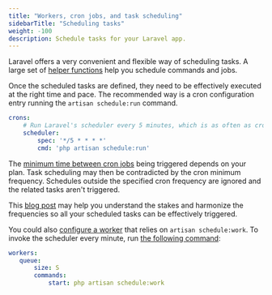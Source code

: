 ```yaml
---
title: "Workers, cron jobs, and task scheduling"
sidebarTitle: "Scheduling tasks"
weight: -100
description: Schedule tasks for your Laravel app.
---
```


Laravel offers a very convenient and flexible way of scheduling tasks. A large set of [helper functions](https://laravel.com/docs/scheduling#schedule-frequency-options) help you schedule commands and jobs.

Once the scheduled tasks are defined, they need to be effectively executed at the right time and pace.
The recommended way is a cron configuration entry running the `artisan schedule:run` command.

```yaml {location=".platform.app.yaml"}
crons:
    # Run Laravel's scheduler every 5 minutes, which is as often as crons can run on Professional plans.
    scheduler:
        spec: '*/5 * * * *'
        cmd: 'php artisan schedule:run'
```

The [minimum time between cron jobs](../../../create-apps/app-reference.md#cron-job-timing) being triggered depends on your plan. Task scheduling may then be contradicted by the cron minimum frequency. Schedules outside the specified cron frequency are ignored and the related tasks aren't triggered.

This [blog post](https://platform.sh/blog/of-cicadas-and-cron-jobs/) may help you understand the stakes and harmonize the frequencies so all your scheduled tasks can be effectively triggered.

You could also [configure a worker](../../../create-apps/workers.md) that relies on `artisan schedule:work`.
To invoke the scheduler every minute, run [the following command](https://laravel.com/docs/scheduling#running-the-scheduler-locally):

```yaml {location=".platform.app.yaml"}
workers:
   queue:
       size: S
       commands:
           start: php artisan schedule:work
```

